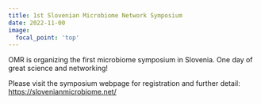 ```yaml
---
title: 1st Slovenian Microbiome Network Symposium
date: 2022-11-00
image:
  focal_point: 'top'
---
```


OMR is organizing the first microbiome symposium in Slovenia. One day of great science and networking!

<!--more-->

Please visit the symposium webpage for registration and further detail: https://slovenianmicrobiome.net/
